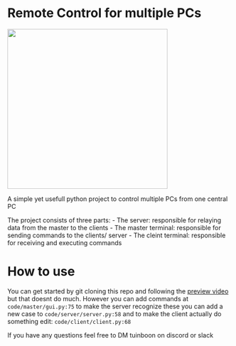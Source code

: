 # Remote Control for multiple PCs

<img widht="640" height="360" src="http://git.thijmens.nl/Tuinboon/remote_control/raw/branch/main/banner.png">

A simple yet usefull python project to control multiple PCs from one central PC

The project consists of three parts:
    - The server: responsible for relaying data from the master to the clients
    - The master terminal: responsible for sending commands to the clients/ server
    - The cleint terminal: responsible for receiving and executing commands

# How to use

You can get started by git cloning this repo and following the <a href="http://git.thijmens.nl/Tuinboon/remote_control/raw/branch/main/preview.mp4">preview video</a> but that doesnt do much.
However you can add commands at `code/master/gui.py:75` to make the server recognize these you can add a new case to `code/server/server.py:58` and to make the client actually do something edit: `code/client/client.py:68`

If you have any questions feel free to DM tuinboon on discord or slack